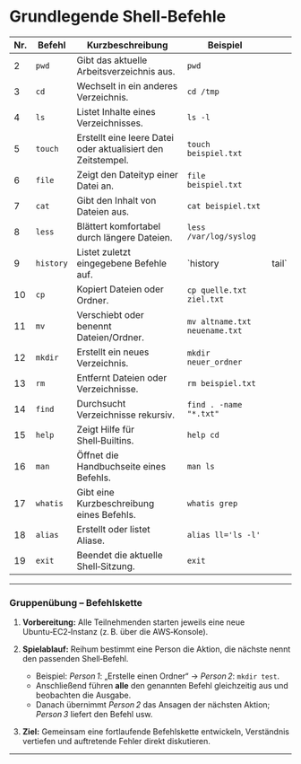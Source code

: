 # Grundlegende Shell‑Befehle

| Nr. | Befehl    | Kurzbeschreibung                                             | Beispiel                      |        |
| --- | --------- | ------------------------------------------------------------ | ----------------------------- | ------ |
| 2   | `pwd`     | Gibt das aktuelle Arbeitsverzeichnis aus.                    | `pwd`                         |        |
| 3   | `cd`      | Wechselt in ein anderes Verzeichnis.                         | `cd /tmp`                     |        |
| 4   | `ls`      | Listet Inhalte eines Verzeichnisses.                         | `ls -l`                       |        |
| 5   | `touch`   | Erstellt eine leere Datei oder aktualisiert den Zeitstempel. | `touch beispiel.txt`          |        |
| 6   | `file`    | Zeigt den Dateityp einer Datei an.                           | `file beispiel.txt`           |        |
| 7   | `cat`     | Gibt den Inhalt von Dateien aus.                             | `cat beispiel.txt`            |        |
| 8   | `less`    | Blättert komfortabel durch längere Dateien.                  | `less /var/log/syslog`        |        |
| 9   | `history` | Listet zuletzt eingegebene Befehle auf.                      | \`history                     | tail\` |
| 10  | `cp`      | Kopiert Dateien oder Ordner.                                 | `cp quelle.txt ziel.txt`      |        |
| 11  | `mv`      | Verschiebt oder benennt Dateien/Ordner.                      | `mv altname.txt neuename.txt` |        |
| 12  | `mkdir`   | Erstellt ein neues Verzeichnis.                              | `mkdir neuer_ordner`          |        |
| 13  | `rm`      | Entfernt Dateien oder Verzeichnisse.                         | `rm beispiel.txt`             |        |
| 14  | `find`    | Durchsucht Verzeichnisse rekursiv.                           | `find . -name "*.txt"`        |        |
| 15  | `help`    | Zeigt Hilfe für Shell‑Builtins.                              | `help cd`                     |        |
| 16  | `man`     | Öffnet die Handbuchseite eines Befehls.                      | `man ls`                      |        |
| 17  | `whatis`  | Gibt eine Kurzbeschreibung eines Befehls.                    | `whatis grep`                 |        |
| 18  | `alias`   | Erstellt oder listet Aliase.                                 | `alias ll='ls -l'`            |        |
| 19  | `exit`    | Beendet die aktuelle Shell‑Sitzung.                          | `exit`                        |        |

---

### Gruppenübung – Befehlskette

1. **Vorbereitung:** Alle Teilnehmenden starten jeweils eine neue Ubuntu‑EC2‑Instanz (z. B. über die AWS‑Konsole).
2. **Spielablauf:** Reihum bestimmt eine Person die Aktion, die nächste nennt den passenden Shell‑Befehl.

   * Beispiel: *Person 1*: „Erstelle einen Ordner“ → *Person 2*: `mkdir test`.
   * Anschließend führen **alle** den genannten Befehl gleichzeitig aus und beobachten die Ausgabe.
   * Danach übernimmt *Person 2* das Ansagen der nächsten Aktion; *Person 3* liefert den Befehl usw.
3. **Ziel:** Gemeinsam eine fortlaufende Befehls­kette entwickeln, Verständnis vertiefen und auftretende Fehler direkt diskutieren.

---